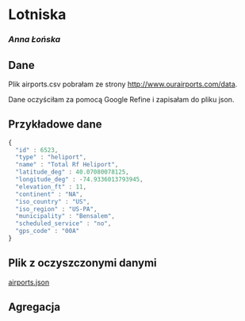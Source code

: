 # Lotniska

### *Anna Łońska*

## Dane

Plik airports.csv pobrałam ze strony http://www.ourairports.com/data.

Dane oczyściłam za pomocą Google Refine i zapisałam do pliku json.

## Przykładowe dane

```js
{
  "id" : 6523,
  "type" : "heliport",
  "name" : "Total Rf Heliport",
  "latitude_deg" : 40.07080078125,
  "longitude_deg" : -74.9336013793945,
  "elevation_ft" : 11,
  "continent" : "NA",
  "iso_country" : "US",
  "iso_region" : "US-PA",
  "municipality" : "Bensalem",
  "scheduled_service" : "no",
  "gps_code" : "00A"
}
```

## Plik z oczyszczonymi danymi

[airports.json](https://github.com/Iskratgz/lotniska/blob/master/airports.json)

## Agregacja

